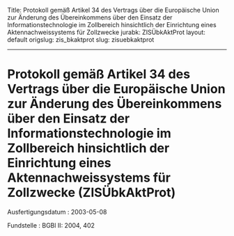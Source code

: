 Title: Protokoll gemäß Artikel 34 des Vertrags über die Europäische Union zur Änderung
  des Übereinkommens über den Einsatz der Informationstechnologie im Zollbereich hinsichtlich
  der Einrichtung eines Aktennachweissystems für Zollzwecke
jurabk: ZISÜbkAktProt
layout: default
origslug: zis_bkaktprot
slug: zisuebkaktprot

---

# Protokoll gemäß Artikel 34 des Vertrags über die Europäische Union zur Änderung des Übereinkommens über den Einsatz der Informationstechnologie im Zollbereich hinsichtlich der Einrichtung eines Aktennachweissystems für Zollzwecke (ZISÜbkAktProt)

Ausfertigungsdatum
:   2003-05-08

Fundstelle
:   BGBl II: 2004, 402

